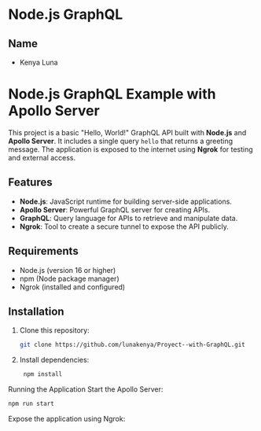 # Node.js GraphQL

## Name

- Kenya Luna
# Node.js GraphQL Example with Apollo Server

This project is a basic "Hello, World!" GraphQL API built with **Node.js** and **Apollo Server**. It includes a single query `hello` that returns a greeting message. The application is exposed to the internet using **Ngrok** for testing and external access.

## Features
- **Node.js**: JavaScript runtime for building server-side applications.
- **Apollo Server**: Powerful GraphQL server for creating APIs.
- **GraphQL**: Query language for APIs to retrieve and manipulate data.
- **Ngrok**: Tool to create a secure tunnel to expose the API publicly.

## Requirements
- Node.js (version 16 or higher)
- npm (Node package manager)
- Ngrok (installed and configured)

## Installation

1. Clone this repository:
   ```bash
   git clone https://github.com/lunakenya/Proyect--with-GraphQL.git
   ```
2. Install dependencies:
   ```bash
    npm install
   ```
Running the Application
Start the Apollo Server:
   ```bash
   npm run start
   ```
Expose the application using Ngrok:
